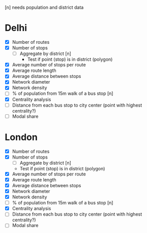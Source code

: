 [n] needs population and district data

# Delhi
- [x] Number of routes
- [x] Number of stops
    - [ ] Aggregate by district [n]
        - Test if point (stop) is in district (polygon)
- [x] Average number of stops per route
- [x] Average route length
- [x] Average distance between stops
- [x] Network diameter
- [x] Network density
- [ ] % of population from 15m walk of a bus stop [n]
- [x] Centrality analysis
- [ ] Distance from each bus stop to city center (point with highest centrality?)
- [ ] Modal share

# London
- [x] Number of routes
- [x] Number of stops
    - [ ] Aggregate by district [n]
    - Test if point (stop) is in district (polygon)
- [x] Average number of stops per route
- [x] Average route length
- [x] Average distance between stops
- [x] Network diameter
- [x] Network density
- [ ] % of population from 15m walk of a bus stop [n]
- [x] Centrality analysis
- [ ] Distance from each bus stop to city center (point with highest centrality?)
- [ ] Modal share
